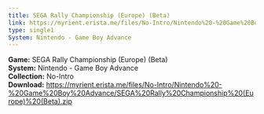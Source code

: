 ```yaml
---
title: SEGA Rally Championship (Europe) (Beta)
link: https://myrient.erista.me/files/No-Intro/Nintendo%20-%20Game%20Boy%20Advance/SEGA%20Rally%20Championship%20(Europe)%20(Beta).zip
type: single1
System: Nintendo - Game Boy Advance
---
```

<b>Game:</b> SEGA Rally Championship (Europe) (Beta)<br>
<b>System:</b> Nintendo - Game Boy Advance<br>
<b>Collection:</b> No-Intro<br>
<b>Download:</b> https://myrient.erista.me/files/No-Intro/Nintendo%20-%20Game%20Boy%20Advance/SEGA%20Rally%20Championship%20(Europe)%20(Beta).zip